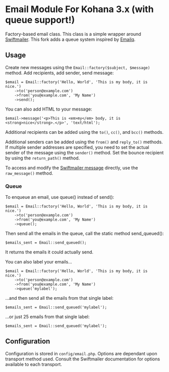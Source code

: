 # Email Module For Kohana 3.x (with queue support!)

Factory-based email class. This class is a simple wrapper around [Swiftmailer](http://github.com/swiftmailer/swiftmailer).
This fork adds a queue system inspired by [Emailq](https://github.com/ivansf/Emailq).

## Usage

Create new messages using the `Email::factory($subject, $message)` method. Add recipients, add sender, send message:

    $email = Email::factory('Hello, World', 'This is my body, it is nice.')
        ->to('person@example.com')
        ->from('you@example.com', 'My Name')
        ->send();

You can also add HTML to your message:

    $email->message('<p>This is <em>my</em> body, it is <strong>nice</strong>.</p>', 'text/html');

Additional recipients can be added using the `to()`, `cc()`, and `bcc()` methods.

Additional senders can be added using the `from()` and `reply_to()` methods. If multiple sender addresses are specified, you need to set the actual sender of the message using the `sender()` method. Set the bounce recipient by using the `return_path()` method.

To access and modify the [Swiftmailer message](http://swiftmailer.org/docs/messages) directly, use the `raw_message()` method.

### Queue

To enqueue an email, use queue() instead of send():

    $email = Email::factory('Hello, World', 'This is my body, it is nice.')
        ->to('person@example.com')
        ->from('you@example.com', 'My Name')
        ->queue();

Then send all the emails in the queue, call the static method send_queued():

    $emails_sent = Email::send_queued();

It returns the emails it could actually send.

You can also label your emails...

    $email = Email::factory('Hello, World', 'This is my body, it is nice.')
        ->to('person@example.com')
        ->from('you@example.com', 'My Name')
        ->queue('mylabel');

...and then send all the emails from that single label:

    $emails_sent = Email::send_queued('mylabel');

...or just 25 emails from that single label:

    $emails_sent = Email::send_queued('mylabel');

## Configuration

Configuration is stored in `config/email.php`. Options are dependant upon transport method used. Consult the Swiftmailer documentation for options available to each transport.
